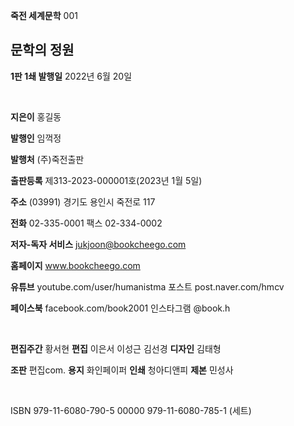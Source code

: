 
**죽전 세계문학** 001

## 문학의 정원 
                                                                             
**1판 1쇄 발행일** 2022년 6월 20일

<br/>

**지은이** 홍길동
      
**발행인** 임꺽정

**발행처** (주)죽전출판

**출판등록** 제313-2023-000001호(2023년 1월 5일)

**주소** (03991) 경기도 용인시 죽전로 117

**전화** 02-335-0001  팩스 02-334-0002

**저자-독자 서비스** jukjoon@bookcheego.com

**홈페이지** www.bookcheego.com

**유튜브** youtube.com/user/humanistma  포스트 post.naver.com/hmcv

**페이스북** facebook.com/book2001  인스타그램 @book.h

<br/>

**편집주간** 황서현  **편집** 이은서 이성근 김선경  **디자인** 김태형

**조판** 편집com. **용지** 화인페이퍼  **인쇄** 청아디앤피  **제본** 민성사

<br/>

ISBN 979-11-6080-790-5 00000
            979-11-6080-785-1 (세트)



